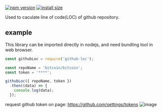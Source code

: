 [![npm version][npm-image]][npm-url]
[![install size][install-size-image]][install-size-url]

Used to caculate line of code(LOC) of github repository.

## example
This library can be imported directly in nodejs, and need bundling tool in web browser.

```javascript
const githubLoc = require('github-loc');

const repoName = 'bitcoin/bitcoin';
const token = '****';

githubLoc({ repoName, token })
  .then((data) => {
    console.log(data);
  });
```

request github token on page: https://github.com/settings/tokens
<img src="https://camo.githubusercontent.com/b39d8fca0e7cc4dceb2a3f527146d7a25a9f5e8abd8ab82686685353c0083a7b/68747470733a2f2f692e6962622e636f2f424b566d7077462f696d6167652e706e67" alt="image" border="0">

[npm-image]: https://flat.badgen.net/npm/v/github-loc
[npm-url]: https://www.npmjs.com/package/github-loc
[install-size-image]: https://flat.badgen.net/packagephobia/install/github-loc
[install-size-url]: https://packagephobia.now.sh/result?p=github-loc
